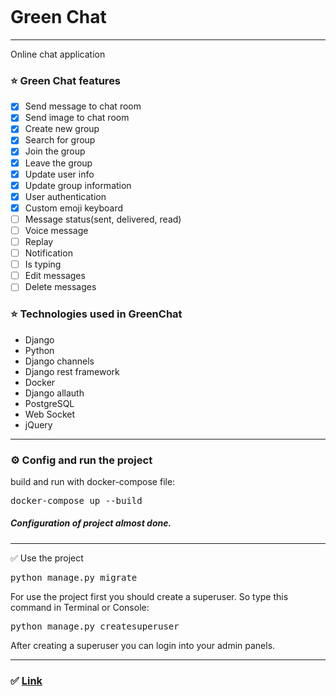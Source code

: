 <p align="center">
<img src="https://github.com/MohammadOshkooh/chat-application/blob/master/static/img/47820_15_chat_green_icon.png?raw=true" alt="">
</p>


<h1>Green Chat</h1>

  <hr>

<p>
Online chat application <br>
</p>

<h3>
⭐️ Green Chat features 
</h3>

- [X] Send message to chat room
- [X] Send image to chat room
- [X] Create new group
- [X] Search for group
- [X] Join the group
- [X] Leave the group
- [X] Update user info
- [X] Update group information
- [X] User authentication
- [X] Custom emoji keyboard
- [ ] Message status(sent, delivered, read)
- [ ] Voice message
- [ ] Replay
- [ ] Notification
- [ ] Is typing
- [ ] Edit messages
- [ ] Delete messages

<h3> 
⭐  Technologies used in GreenChat
</h3>

<ul>
  <li>Django</li>
  <li>Python</li>
  <li>Django channels</li>
  <li>Django rest framework</li>
  <li>Docker</li>
  <li>Django allauth</li>
  <li>PostgreSQL</li>
  <li>Web Socket</li>
  <li>jQuery</li>


</ul>

<hr>

<h3>
⚙️ Config and run the project
</h3>

<p>
build and run with docker-compose file:
</p>
<pre>
docker-compose up --build
</pre>
<p>

<h5>
Configuration of project almost done.
</h5>

<hr>

✅ Use the project
</h3>

<pre>
python manage.py migrate
</pre>


<p>
For use the project first you should create a superuser. So type this command in Terminal or Console:
</p>
<pre>
python manage.py createsuperuser
</pre>
<p>
After creating a superuser you can login into your admin panels.
</p>

<hr>

<h3>
✅ <a href="https://green-chat-x.herokuapp.com/" target="_blank">Link</a>
</h3>



